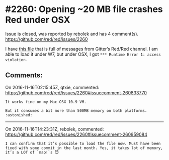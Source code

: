 
#2260: Opening ~20 MB file crashes Red under OSX
================================================================================
Issue is closed, was reported by rebolek and has 4 comment(s).
<https://github.com/red/red/issues/2260>

I have [this file](http://www.qyz.cz/red/messages.red) that is full of messages from Gitter’s Red/Red channel. I am able to load it under W7, but under OSX, I got `*** Runtime Error 1: access violation`.



Comments:
--------------------------------------------------------------------------------

On 2016-11-16T02:15:45Z, qtxie, commented:
<https://github.com/red/red/issues/2260#issuecomment-260833770>

    It works fine on my Mac OSX 10.9 VM.
    
    But it consumes a bit more than 500MB memory on both platforms. :astonished: 

--------------------------------------------------------------------------------

On 2016-11-16T14:23:31Z, rebolek, commented:
<https://github.com/red/red/issues/2260#issuecomment-260959084>

    I can confirm that it’s possible to load the file now. Must have been fixed with some commit in the last month. Yes, it takes lot of memory, it’s a LOT of `map!`s 😈 


